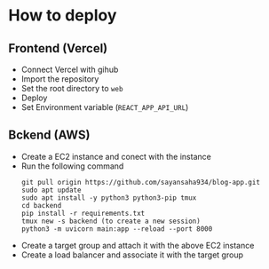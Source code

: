 # How to deploy

## Frontend (Vercel)
 - Connect Vercel with gihub
 - Import the repository
 - Set the root directory to `web`
 - Deploy
 - Set Environment variable (`REACT_APP_API_URL`)

## Bckend (AWS)
- Create a EC2 instance and conect with the instance
- Run the following command
  ```
  git pull origin https://github.com/sayansaha934/blog-app.git
  sudo apt update
  sudo apt install -y python3 python3-pip tmux
  cd backend
  pip install -r requirements.txt
  tmux new -s backend (to create a new session)
  python3 -m uvicorn main:app --reload --port 8000
  ``` 
- Create a target group and attach it with the above EC2 instance
- Create a load balancer and associate it with the target group
